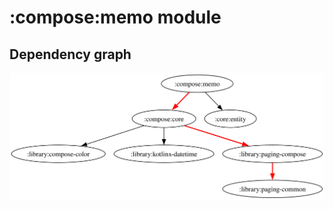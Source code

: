 # :compose:memo module
## Dependency graph
![Dependency graph](../../docs/images/graphs/dep_graph_compose_memo.svg)
